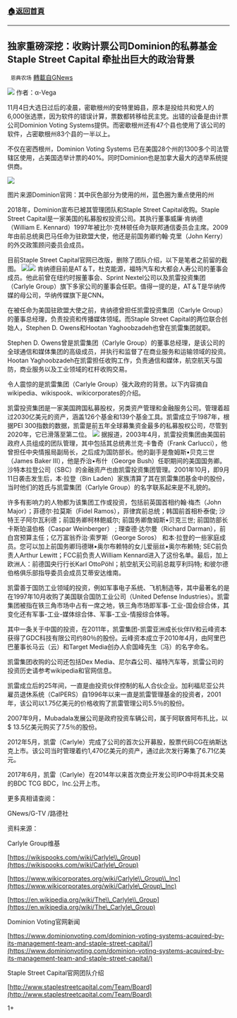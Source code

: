 ###  [:house:返回首頁](https://github.com/ourhimalayas/txt)
---

## 独家重磅深挖：收购计票公司Dominion的私募基金Staple Street Capital 牵扯出巨大的政治背景
` 恩典农场` [轉載自GNews](https://gnews.org/zh-hans/552604/)

![](https://gnews-media-offload.s3.amazonaws.com/wp-content/uploads/2020/11/11011851/%E6%81%A9%E5%85%B8Gnews-logo.jpg)
作者：α-Vega

11月4日大选日过后的凌晨，密歇根州的安特里姆县，原本是投给共和党人的6,000张选票，因为软件的错误计算，票数都转移给民主党。出错的设备是由计票公司Dominion Voting Systems提供。而密歇根州还有47个县也使用了该公司的软件，占密歇根州83个县的一半以上。

不仅在密西根州，Dominion Voting Systems 已在美国28个州的1300多个司法管辖区使用，占美国选举计票的40%。同时Dominion也是加拿大最大的选举系统提供商。

![](https://gnews-media-offload.s3.amazonaws.com/wp-content/uploads/2020/11/12192300/1-54.png)

图片来源Dominion官网：其中灰色部分为使用的州，蓝色圈为重点使用的州

2018年，Dominion宣布已被其管理团队和Staple Street Capital收购。Staple Street Capital是一家美国的私募股权投资公司。其执行董事威廉·肯纳德（William E. Kennard）1997年被比尔·克林顿任命为联邦通信委员会主席。2009年由前总统奥巴马任命为驻欧盟大使，他还是前国务卿约翰·克里（John Kerry）的外交政策顾问委员会成员。

目前Staple Street Capital官网已改版，删除了团队介绍，以下是笔者之前留的截图。
![](https://gnews-media-offload.s3.amazonaws.com/wp-content/uploads/2020/11/12193236/2-36.jpg)![](https://gnews-media-offload.s3.amazonaws.com/wp-content/uploads/2020/11/12192528/3-32.jpg)
肯纳德目前是AT＆T，杜克能源，福特汽车和大都会人寿公司的董事会成员。他此前曾在纽约时报董事会、Sprint Nextel公司以及凯雷投资集团（Carlyle Group）旗下多家公司的董事会任职。值得一提的是，AT＆T是华纳传媒的母公司，华纳传媒旗下是CNN。

在被任命为美国驻欧盟大使之前，肯纳德曾担任凯雷投资集团（Carlyle Group）的董事总经理，负责投资和传播媒体领域。而Staple Street Capital的两位联合创始人，Stephen D. Owens和Hootan Yaghoobzadeh也曾在凯雷集团就职。

Stephen D. Owens曾是凯雷集团（Carlyle Group）的董事总经理，是该公司的全球通信和媒体集团的高级成员，并执行和监督了在商业服务和运输领域的投资。Hootan Yaghoobzadeh在凯雷担任收购工作，负责通信和媒体，航空航天与国防，商业服务以及工业领域的杠杆收购交易。

令人震惊的是凯雷集团（Carlyle Group）强大政府的背景。以下内容摘自wikipedia、wikispook、wikicorporates的介绍。

凯雷投资集团是一家美国跨国私募股权，另类资产管理和金融服务公司。管理着超过2030亿美元的资产，涵盖126个基金和139个基金工具。凯雷成立于1987年，根据PEI 300指数的数据，凯雷是前五年全球募集资金最多的私募股权公司，尽管到2020年，它已滑落至第二位。
![](https://gnews-media-offload.s3.amazonaws.com/wp-content/uploads/2020/11/12192555/4-31.png)
据报道，2003年4月，凯雷投资集团由美国前政府人员组成的团队管理，其中包括其总统弗兰克·卡鲁奇（Frank Carlucci），他曾担任中央情报局副局长，之后成为国防部长。他的副手是詹姆斯•贝克三世（James Baker III），他是乔治•布什（George Bush）任职期间的美国国务卿。沙特本拉登公司（SBC）的金融资产也由凯雷投资集团管理。2001年10月，即9月11日袭击发生后，本·拉登（Bin Laden）家族清算了其在凯雷集团基金中的股份，当时他们的姓氏与凯雷集团（Carlyle Group）的名字联系起来是不礼貌的。

许多有影响力的人物都为该集团工作或投资，包括前英国首相约翰·梅杰（John Major）；菲德尔·拉莫斯（Fidel Ramos），菲律宾前总统；韩国前首相朴泰俊; 沙特王子阿尔瓦利德；前国务卿柯林鲍威尔; 前国务卿詹姆斯•贝克三世; 前国防部长卡斯珀温伯格（Caspar Weinberger） ; 理查德·达尔曼（Richard Darman），前白宫预算主任；亿万富翁乔治·索罗斯（George Soros） 和本·拉登的一些家庭成员。您可以加上前国务卿玛德琳•奥尔布赖特的女儿爱丽丝•奥尔布赖特; SEC前负责人Arthur Lewitt；FCC前负责人William Kennard进入了这份名单。最后，加上欧洲人：前德国央行行长Karl OttoPöhl；航空航天公司前总裁亨利玛特; 和彼尔德伯格俱乐部指导委员会成员艾蒂安达维南。

凯雷善于国防工业领域的投资，例如军事电子系统、飞机制造等，其中最著名的是在1997年10月收购了美国联合国防工业公司（United Defense Industries）。凯雷集团被指在铁三角市场中占有一席之地，铁三角市场即军事-工业-国会综合体，其变化还有军事-工业-媒体综合体、军事-工业-情报综合体等。

其中一条关于中国的投资，在2011年，凯雷集团-凯雷亚洲成长伙伴IV和云峰资本获得了GDC科技有限公司约80％的股份。云峰资本成立于2010年4月，由阿里巴巴董事长马云（云）和Target Media创办人俞国峰先生（冯）的名字命名。

凯雷集团收购的公司还包括Dex Media、尼尔森公司、福特汽车等，凯雷公司的投资历史请参考wikipedia和官网信息。

凯雷成立后的25年间，一直是由投资伙伴控制的私人合伙企业。加利福尼亚公共雇员退休系统（CalPERS）自1996年以来一直是凯雷管理基金的投资者，2001年，该公司以1.75亿美元的价格收购了凯雷管理公司5.5％的股份。

2007年9月，Mubadala发展公司是政府投资车辆公司，属于阿联酋阿布扎比，以$ 13.5亿美元购买了7.5％的股份。

2012年5月，凯雷（Carlyle）完成了公司的首次公开募股，股票代码CG在纳斯达克上市。该公司当时管理着约1,470亿美元的资产，通过此次发行筹集了6.71亿美元。

2017年6月，凯雷（Carlyle）在2014年以来首次商业开发公司IPO中将其未交易的BDC TCG BDC，Inc.公开上市。

更多真相请查阅：

GNews/G-TV /路德社

资料来源：

Carlyle Group维基

[https://wikispooks.com/wiki/Carlyle\\_Group](https://wikispooks.com/wiki/Carlyle\_Group)

[https://www.wikicorporates.org/wiki/Carlyle\\_Group\\_Inc](https://www.wikicorporates.org/wiki/Carlyle\_Group\_Inc)

[https://en.wikipedia.org/wiki/The\\_Carlyle\\_Group](https://en.wikipedia.org/wiki/The\_Carlyle\_Group)

Dominion Voting官网新闻

[https://www.dominionvoting.com/dominion-voting-systems-acquired-by-its-management-team-and-staple-street-capital/](https://www.dominionvoting.com/dominion-voting-systems-acquired-by-its-management-team-and-staple-street-capital/)

Staple Street Capital官网团队介绍

[http://www.staplestreetcapital.com/Team/Board](http://www.staplestreetcapital.com/Team/Board)

1+
